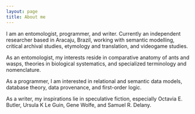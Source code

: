 ```yaml
---
layout: page
title: About me
---
```


I am an entomologist, programmer, and writer. Currently an independent researcher based in Aracaju, Brazil, working with semantic modelling, critical archival studies, etymology and translation, and videogame studies.

As an entomologist, my interests reside in comparative anatomy of ants and wasps, theories in biological systematics, and specialized terminology and nomenclature.

As a programmer, I am interested in relational and semantic data models, database theory, data provenance, and first-order logic.

As a writer, my inspirations lie in speculative fiction, especially Octavia E. Butler, Ursula K Le Guin, Gene Wolfe, and Samuel R. Delany.
